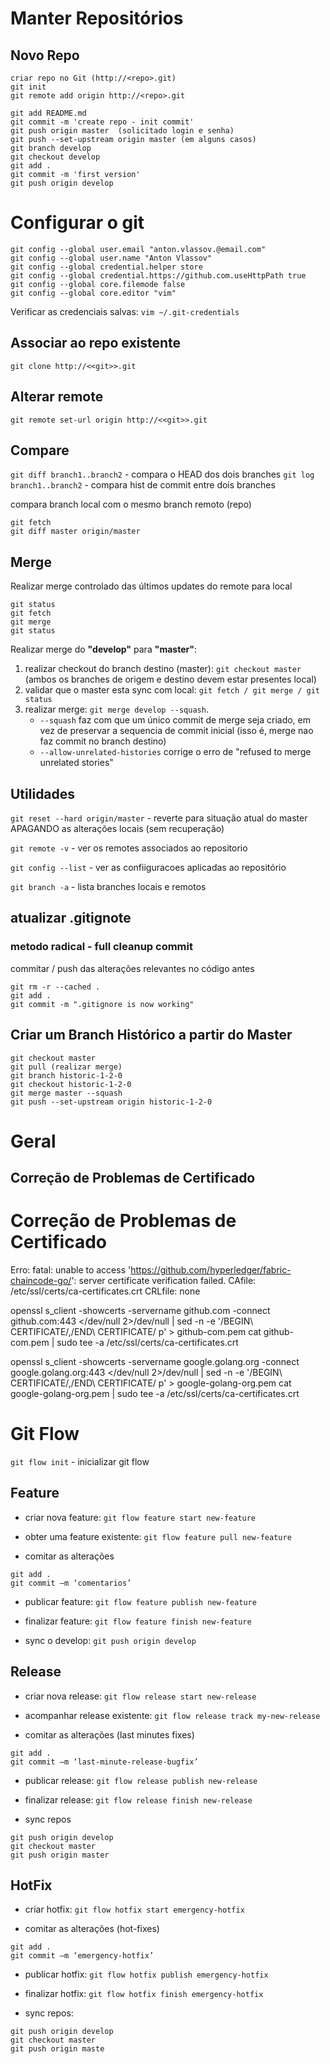 # Manter Repositórios

## Novo Repo 

```
criar repo no Git (http://<repo>.git)
git init
git remote add origin http://<repo>.git

git add README.md
git commit -m 'create repo - init commit'
git push origin master  (solicitado login e senha)
git push --set-upstream origin master (em alguns casos)
git branch develop
git checkout develop
git add .
git commit -m 'first version'
git push origin develop

```

# Configurar o git
```
git config --global user.email "anton.vlassov.@email.com"
git config --global user.name "Anton Vlassov"
git config --global credential.helper store 
git config --global credential.https://github.com.useHttpPath true
git config --global core.filemode false
git config --global core.editor "vim"
```
Verificar as credenciais salvas:
`vim ~/.git-credentials`

## Associar ao repo existente

```
git clone http://<<git>>.git

```

## Alterar remote

```
git remote set-url origin http://<<git>>.git
```

## Compare
`git diff branch1..branch2` - compara o HEAD dos dois branches
`git log branch1..branch2` - compara hist de commit entre dois branches

compara branch local com o mesmo branch remoto (repo)
```
git fetch
git diff master origin/master

```
## Merge

Realizar merge controlado das últimos updates do remote para local
```
git status
git fetch 
git merge
git status
```

Realizar merge do **"develop"** para **"master"**:
1. realizar checkout do branch destino (master): `git checkout master` (ambos os branches de origem e destino devem estar presentes local)
2. validar que o master esta sync com local: `git fetch / git merge / git status`
3. realizar merge: `git merge develop --squash`. 
    * `--squash` faz com que um único commit de merge seja criado, em vez de preservar a sequencia de commit inicial (isso é, merge nao faz commit no branch destino) 
    * `--allow-unrelated-histories` corrige o erro de "refused to merge unrelated stories"


## Utilidades
`git reset --hard origin/master` - reverte para situação atual do master APAGANDO as alterações locais (sem recuperação)

`git remote -v` - ver os remotes associados ao repositorio

`git config --list` - ver as confiiguracoes aplicadas ao repositório

`git branch -a` - lista branches locais e remotos

## atualizar .gitignote  
### metodo radical - full cleanup commit

commitar / push das alterações relevantes no código antes

```
git rm -r --cached .
git add .
git commit -m ".gitignore is now working"
```

## Criar um Branch Histórico a partir do Master
```
git checkout master
git pull (realizar merge)
git branch historic-1-2-0
git checkout historic-1-2-0
git merge master --squash
git push --set-upstream origin historic-1-2-0

```

# Geral

## Correção de Problemas de Certificado
# Correção de Problemas de Certificado

Erro: fatal: unable to access 'https://github.com/hyperledger/fabric-chaincode-go/': server certificate verification failed. CAfile: /etc/ssl/certs/ca-certificates.crt CRLfile: none

openssl s_client -showcerts -servername github.com -connect github.com:443 </dev/null 2>/dev/null | sed -n -e '/BEGIN\ CERTIFICATE/,/END\ CERTIFICATE/ p'  > github-com.pem
cat github-com.pem | sudo tee -a /etc/ssl/certs/ca-certificates.crt

openssl s_client -showcerts -servername google.golang.org -connect google.golang.org:443 </dev/null 2>/dev/null | sed -n -e '/BEGIN\ CERTIFICATE/,/END\ CERTIFICATE/ p'  > google-golang-org.pem
cat google-golang-org.pem | sudo tee -a /etc/ssl/certs/ca-certificates.crt

# Git Flow

`git flow init`  - inicializar git flow

## Feature

- criar nova feature:
`git flow feature start new-feature` 

- obter uma feature existente:
`git flow feature pull new-feature`

- comitar as alterações
```
git add .
git commit –m ‘comentarios’
```

- publicar feature:
`git flow feature publish new-feature`

- finalizar feature:
`git flow feature finish new-feature`

- sync o develop:
`git push origin develop`

## Release
- criar nova release:
`git flow release start new-release`

- acompanhar release existente:
`git flow release track my-new-release`

- comitar as alterações (last minutes fixes)
```
git add .
git commit –m ‘last-minute-release-bugfix’
```
- publicar release:
`git flow release publish new-release`

- finalizar release:
`git flow release finish new-release`

- sync repos
```
git push origin develop
git checkout master
git push origin master
```
## HotFix
- criar hotfix:
`git flow hotfix start emergency-hotfix`

- comitar as alterações (hot-fixes)
```
git add .
git commit –m ‘emergency-hotfix’
```

- publicar hotfix:
`git flow hotfix publish emergency-hotfix`

- finalizar hotfix:
`git flow hotfix finish emergency-hotfix`

- sync repos:
```
git push origin develop
git checkout master
git push origin maste

```


